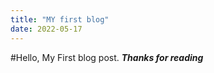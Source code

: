 ```yaml
---
title: "MY first blog"
date: 2022-05-17
---
```


#Hello, My First blog post. 
***Thanks for reading***
